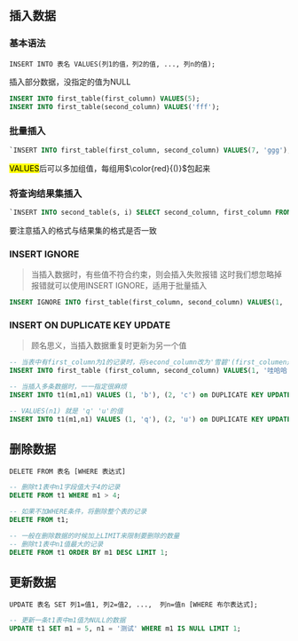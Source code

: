 
## 插入数据

### 基本语法

`INSERT INTO 表名 VALUES(列1的值，列2的值, ..., 列n的值);`


插入部分数据，没指定的值为NULL

```sql
INSERT INTO first_table(first_column) VALUES(5);
INSERT INTO first_table(second_column) VALUES('fff');
```


### 批量插入

```SQL
`INSERT INTO first_table(first_column, second_column) VALUES(7, 'ggg'), (8, 'hhh');`
```

<mark>VALUES</mark>后可以多加组值，每组用$\color{red}{()}$包起来

### 将查询结果集插入

```sql
`INSERT INTO second_table(s, i) SELECT second_column, first_column FROM first_table WHERE first_column < 5
```

要注意插入的格式与结果集的格式是否一致


### INSERT IGNORE
> 当插入数据时，有些值不符合约束，则会插入失败报错
> 这时我们想忽略掉报错就可以使用INSERT IGNORE，适用于批量插入

```sql
INSERT IGNORE INTO first_table(first_column, second_column) VALUES(1, '哇哈哈'), (9, 'iii');
```

### INSERT ON DUPLICATE KEY UPDATE
> 顾名思义，当插入数据重复时更新为另一个值

```sql
-- 当表中有first_column为1的记录时，将second_column改为'雪碧'(first_columen是unique)
INSERT INTO first_table (first_column, second_column) VALUES(1, '哇哈哈') ON DUPLICATE KEY UPDATE second_column = '雪碧';
```

```sql
-- 当插入多条数据时，一一指定很麻烦
INSERT INTO t1(m1,n1) VALUES (1, 'b'), (2, 'c') on DUPLICATE KEY UPDATE n1 = case m1 when 1 then 'q' when 2 then 'u' end;

-- VALUES(n1) 就是 'q' 'u'的值
INSERT INTO t1(m1,n1) VALUES (1, 'q'), (2, 'u') on DUPLICATE KEY UPDATE second_column = VALUES(n1);
```

## 删除数据

`DELETE FROM 表名 [WHERE 表达式]`

```sql
-- 删除t1表中n1字段值大于4的记录
DELETE FROM t1 WHERE m1 > 4;

-- 如果不加WHERE条件，将删除整个表的记录
DELETE FROM t1;

-- 一般在删除数据的时候加上LIMIT来限制要删除的数量
-- 删除t1表中n1值最大的记录
DELETE FROM t1 ORDER BY m1 DESC LIMIT 1;
```

## 更新数据

`UPDATE 表名 SET 列1=值1, 列2=值2, ...,  列n=值n [WHERE 布尔表达式];`

```sql
-- 更新一条t1表中m1值为NULL的数据
UPDATE t1 SET m1 = 5, n1 = '测试' WHERE m1 IS NULL LIMIT 1;
```